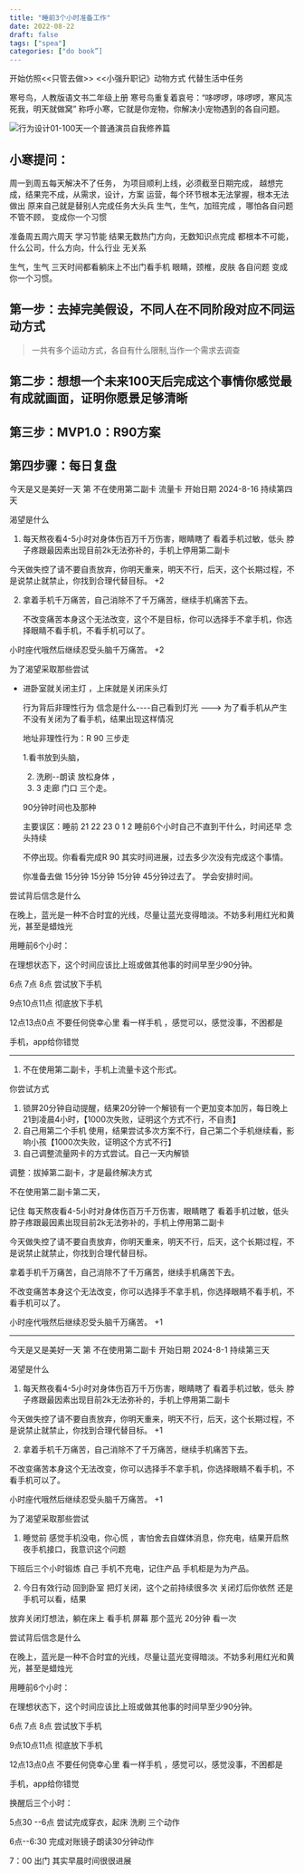 ```yaml
---
title: "睡前3个小时准备工作"
date: 2022-08-22
draft: false
tags: ["spea"]
categories: ["do book”]
---
```






开始仿照<<只管去做>> <<小强升职记》动物方式 代替生活中任务

寒号鸟，人教版语文书二年级上册
寒号鸟重复着哀号：“哆啰啰，哆啰啰，寒风冻死我，明天就做窝”
称呼小寒，它就是你宠物，你解决小宠物遇到的各自问题。



![行为设计01-100天一个普通演员自我修养篇](D:\code\do-book\sop\行为设计01-100天一个普通演员自我修养篇.png)

## 小寒提问：



周一到周五每天解决不了任务，
为项目顺利上线，必须截至日期完成，
越想完成，结果完不成，从需求，设计，方案
运营，每个环节根本无法掌握，根本无法做出
原来自己就是替别人完成任务大头兵
生气，生气，加班完成 ，哪怕各自问题不管不顾，
变成你一个习惯

准备周五周六周天 学习节能
结果无数热门方向，无数知识点完成
都根本不可能，什么公司，什么方向，什么行业 无关系

生气，生气 三天时间都看躺床上不出门看手机
眼睛，颈椎，皮肤 各自问题
变成你一个习惯。

## 第一步：去掉完美假设，不同人在不同阶段对应不同运动方式

 

>  一共有多个运动方式，各自有什么限制,当作一个需求去调查







## 第二步：想想一个未来100天后完成这个事情你感觉最有成就画面，证明你愿景足够清晰





## 第三步：MVP1.0：R90方案







## 第四步骤：每日复盘 







今天是又是美好一天 第  不在使用第二副卡 流量卡  开始日期 2024-8-16  持续第四天

渴望是什么

1. 每天熬夜看4-5小时对身体伤百万千万伤害，眼睛瞎了 看着手机过敏，低头 脖子疼跟最因素出现目前2k无法弥补的，手机上停用第二副卡

​      今天做失控了请不要自责放弃，你明天重来，明天不行，后天，这个长期过程，不是说禁止就禁止，你找到合理代替目标。 +2



2. 拿着手机千万痛苦，自己消除不了千万痛苦，继续手机痛苦下去。

   不改变痛苦本身这个无法改变，这个不是目标，你可以选择手不拿手机，你选择眼睛不看手机，不看手机可以了。

  小时座代哦然后继续忍受头脑千万痛苦。 +2



为了渴望采取那些尝试



- 进卧室就关闭主灯 ，上床就是关闭床头灯

  

  行为背后非理性行为 信念是什么----自己看到灯光 ---> 为了看手机从产生不没有关闭为了看手机，结果出现这样情况

  

  地址非理性行为：R 90 三步走 

  1.看书放到头脑，

  2. 洗刷--朗读 放松身体 ， 
  3.  3 走廊 门口  三个走。

  90分钟时间也及那种

  

  主要误区：睡前 21 22 23 0 1 2 睡前6个小时自己不直到干什么，时间还早 念头持续

  不停出现。你看看完成R 90 其实时间进展，过去多少次没有完成这个事情。

  你准备去做 15分钟 15分钟 15分钟 45分钟过去了。 学会安排时间。

  





尝试背后信念是什么



在晚上，蓝光是一种不合时宜的光线，尽量让蓝光变得暗淡。不妨多利用红光和黄光，甚至是蜡烛光



用睡前6个小时：

在理想状态下，这个时间应该比上班或做其他事的时间早至少90分钟。

6点 7点 8点 尝试放下手机

9点10点11点 彻底放下手机

12点13点0点  不要任何侥幸心里 看一样手机 ，感觉可以，感觉没事，不困都是 

手机，app给你错觉

-----------------------

1. 不在使用第二副卡，手机上流量卡这个形式。

 

你尝试方式

1. 锁屏20分钟自动提醒，结果20分钟一个解锁有一个更加变本加厉，每日晚上21到凌晨4小时，【1000次失败，证明这个方式不行，不自责】
2. 自己用第二个手机 使用，结果尝试多次方案不行，自己第二个手机继续看，影响小孩【1000次失败，证明这个方式不行】
3. 自己调整流量网卡的方式尝试。自己一天内解锁

调整：拔掉第二副卡，才是最终解决方式







不在使用第二副卡第二天，

记住 每天熬夜看4-5小时对身体伤百万千万伤害，眼睛瞎了 看着手机过敏，低头 脖子疼跟最因素出现目前2k无法弥补的，手机上停用第二副卡

今天做失控了请不要自责放弃，你明天重来，明天不行，后天，这个长期过程，不是说禁止就禁止，你找到合理代替目标。



拿着手机千万痛苦，自己消除不了千万痛苦，继续手机痛苦下去。



不改变痛苦本身这个无法改变，你可以选择手不拿手机，你选择眼睛不看手机，不看手机可以了。

小时座代哦然后继续忍受头脑千万痛苦。 +1 

--------------------------------------------------------------------



今天是又是美好一天 第  不在使用第二副卡  开始日期 2024-8-1  持续第三天

渴望是什么

1. 每天熬夜看4-5小时对身体伤百万千万伤害，眼睛瞎了 看着手机过敏，低头 脖子疼跟最因素出现目前2k无法弥补的，手机上停用第二副卡

​      今天做失控了请不要自责放弃，你明天重来，明天不行，后天，这个长期过程，不是说禁止就禁止，你找到合理代替目标。 +1



2. 拿着手机千万痛苦，自己消除不了千万痛苦，继续手机痛苦下去。

 不改变痛苦本身这个无法改变，你可以选择手不拿手机，你选择眼睛不看手机，不看手机可以了。

 小时座代哦然后继续忍受头脑千万痛苦。 +1 



为了渴望采取那些尝试



1.  睡觉前 感觉手机没电，你心慌 ，害怕舍去自媒体消息，你充电，结果开启熬夜手机接口，我意识这个问题

   下班后三个小时锻炼 自己 手机不充电，记住产品 手机柜是为为产品。

2.  今日有效行动 回到卧室 把灯关闭，这个之前持续很多次 关闭灯后你依然 还是手机可以看，结果

   放弃关闭灯想法，躺在床上 看手机 屏幕 那个蓝光 20分钟 看一次



尝试背后信念是什么



在晚上，蓝光是一种不合时宜的光线，尽量让蓝光变得暗淡。不妨多利用红光和黄光，甚至是蜡烛光



用睡前6个小时：

在理想状态下，这个时间应该比上班或做其他事的时间早至少90分钟。

6点 7点 8点 尝试放下手机

9点10点11点 彻底放下手机

12点13点0点  不要任何侥幸心里 看一样手机 ，感觉可以，感觉没事，不困都是 

手机，app给你错觉



换醒后三个小时：



5点30  --6点 尝试完成穿衣，起床 洗刷 三个动作

6点--6:30 完成对账镜子朗读30分钟动作

7：00 出门  其实早晨时间很很进展

































